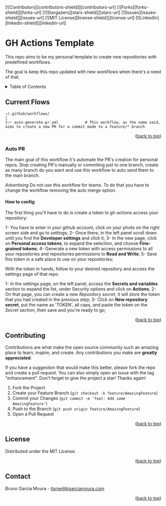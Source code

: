 <a name="readme-top"></a>

[![Contributors][contributors-shield]][contributors-url]
[![Forks][forks-shield]][forks-url]
[![Stargazers][stars-shield]][stars-url]
[![Issues][issues-shield]][issues-url]
[![MIT License][license-shield]][license-url]
[![LinkedIn][linkedin-shield]][linkedin-url]


# GH Actions Template

This repo aims to be my personal template to create new repositories with predefined workflows.

The goal is keep this repo updated with new workflows when there's a need of that.


<details>
  <summary>Table of Contents</summary>
  <ol>
    <li>
      <a href="#current-flows">Current Flows</a>
      <ul>
        <a href="#auto-pr">Auto PR</a>
        <ul>
            <a href="#how-to-config">How to config</a>
        </ul>
      </ul>
    </li>
    <li><a href="#contributing">Contributing</a></li>
    <li><a href="#license">License</a></li>
    <li><a href="#contact">Contact</a></li>
    <li><a href="#acknowledgments">Acknowledgments</a></li>
  </ol>
</details>



## Current Flows

```
~/.github/workflows/
│
├── auto-generate-pr.yml            # This workflow, as the name said, aims to create a new PR for a commit made to a feature/* branch
```

<p align="right">(<a href="#readme-top">back to top</a>)</p>

### Auto PR

The main goal of this workflow it's automate the PR's creation for personal repos. Stop creating PR's manually or commiting just to one branch, create as many branch do you want and use this workflow to auto send them to the main branch.

*Advertising*
Do not use this workflow for teams.
To do that you have to change the workflow removing the auto merge option.

#### How to config

The first thing you'll have to do is create a token to gh-actions access your repository:

1- You have to enter in your github account, click on your photo on the right screen side and go to settings;
2- Once there, in the left panel scroll down until you find the **Developer settings** and click it;
3- In the new page, click on **Personal access tokens**, to expand the selection, and choose **Fine-grained tokens**;
4- Generate a new token with access permissions to all your repositories and repositories permissions to **Read and Write**;
5- Save this token in a safe place to use on your repositories;

With the token in hands, follow to your desired repository and access the settings page of that repo.

1- In the settings page, on the left panel, access the **Secrets and variables** section to expand the list, under Security options and click on **Actions**;
2- On that page, you can create a new *Repository secret*, it will store the token that you had created in the previous step;
3- Click on **New repository secret**, put the name as 'TOKEN', all caps, and paste the token on the *Secret* section, then save and you're ready to go;


<p align="right">(<a href="#readme-top">back to top</a>)</p>


## Contributing

Contributions are what make the open source community such an amazing place to learn, inspire, and create. Any contributions you make are **greatly appreciated**.

If you have a suggestion that would make this better, please fork the repo and create a pull request. You can also simply open an issue with the tag "enhancement".
Don't forget to give the project a star! Thanks again!

1. Fork the Project
2. Create your Feature Branch (`git checkout -b feature/AmazingFeature`)
3. Commit your Changes (`git commit -m 'feat: Add some AmazingFeature'`)
4. Push to the Branch (`git push origin feature/AmazingFeature`)
5. Open a Pull Request

<p align="right">(<a href="#readme-top">back to top</a>)</p>



<!-- LICENSE -->
## License

Distributed under the MIT License.

<p align="right">(<a href="#readme-top">back to top</a>)</p>



<!-- CONTACT -->
## Contact

Bruno Garcia Moura - itsme@bgarciamoura.com


<p align="right">(<a href="#readme-top">back to top</a>)</p>

